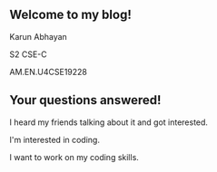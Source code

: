 ## Welcome to my blog!


Karun Abhayan

S2 CSE-C

AM.EN.U4CSE19228

## Your questions answered!


I heard my friends talking about it and got interested.

I'm interested in coding.

I want to work on my coding skills.
